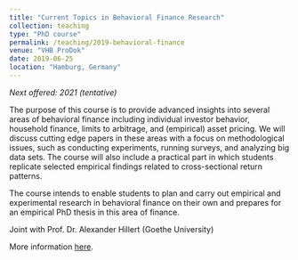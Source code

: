 ```yaml
---
title: "Current Topics in Behavioral Finance Research"
collection: teaching
type: "PhD course"
permalink: /teaching/2019-behavioral-finance
venue: "VHB ProDok"
date: 2019-06-25
location: "Hamburg, Germany"
---
```


<i>Next offered: 2021 (tentative)</i>

The purpose of this course is to provide advanced insights into several areas of behavioral finance including individual investor behavior, household finance, limits to arbitrage, and (empirical) asset pricing. We will discuss cutting edge papers in these areas with a focus on methodological issues, such as conducting experiments, running surveys, and analyzing big data sets. The course will also include a practical part in which students replicate selected empirical findings related to cross-sectional return patterns.

The course intends to enable students to plan and carry out empirical and experimental research in behavioral finance on their own and prepares for an empirical PhD thesis in this area of finance. 

Joint with Prof. Dr. Alexander Hillert (Goethe University)

More information <a href="https://vhbonline.org/veranstaltungen/prodok/kurse-2019/1906fi03">here</a>.
